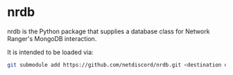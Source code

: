 # nrdb

nrdb is the Python package that supplies a database class for Network Ranger's MongoDB interaction.

It is intended to be loaded via:
```bash
git submodule add https://github.com/netdiscord/nrdb.git <destination directory>
```